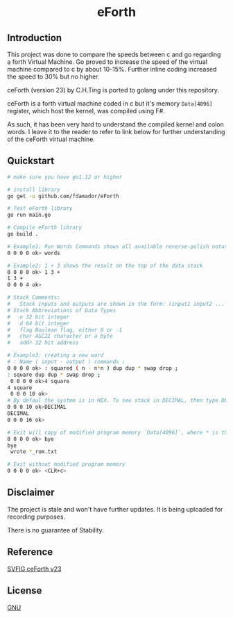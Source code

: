 <h1 align="center">eForth</h1>

## Introduction
This project was done to compare the speeds between c and go regarding a forth Virtual Machine.  Go proved to increase the speed of the virtual machine compared to c by about 10-15%.  Further inline coding increased the speed to 30% but no higher.

ceForth (version 23) by C.H.Ting is ported to golang under this repository.

ceForth is a forth virtual machine coded in c but it's memory `Data[4096]` register, which host the kernel, was compiled using F#.  

As such, it has been very hard to understand the compiled kernel and colon words.  I leave it to the reader to refer to link below for further understanding of the ceForth virtual machine.  

## Quickstart
```sh
# make sure you have go1.12 or higher

# install library
go get -u github.com/fdamador/eForth

# Test eForth library
go run main.go

# Compile eForth library
go build .

# Example1: Run Words Commands shows all available reverse-polish notation commands called Dictionary.
0 0 0 0 ok> words

# Example2: 1 + 3 shows the result on the top of the data stack
0 0 0 0 ok> 1 3 +
1 3 +
0 0 0 4 ok>

# Stack Comments:
#	Stack inputs and outputs are shown in the form: (input1 input2 ... -- output1 output2 ... ) 
# Stack Abbreviations of Data Types
#	n 32 bit integer
#	d 64 bit integer
#	flag Boolean flag, either 0 or -1
#	char ASCII character or a byte
#	addr 32 bit address 

# Example3: creating a new word
# : Name ( input - output ) commands ;
0 0 0 0 ok> : squared ( n - n*n ) dup dup * swap drop ;
: square dup dup * swap drop ;
 0 0 0 0 ok>4 square
4 square
 0 0 0 10 ok>
# By defaul the system is in HEX. To see stack in DECIMAL, then type DECIMAL
0 0 0 10 ok>DECIMAL
DECIMAL
0 0 0 16 ok>

# Exit will copy of modified program memory `Data[4096]`, where * is the data-time stamp.  This can be reused to compile an updated memorey map.
0 0 0 0 ok> bye
bye
 wrote *_rom.txt

# Exit without modified program memory
0 0 0 0 ok> <CLR+c>

```

## Disclaimer
The project is stale and won't have further updates.  It is being uploaded for recording purposes.

There is no guarantee of Stability.

## Reference
[SVFIG ceForth v23](http://forth.org/OffeteStore/2173-ceForth_23.zip)

## License
[GNU](https://github.com/fdamador/eForth/blob/master/LICENSE)
